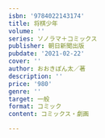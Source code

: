 ```yaml
---
isbn: '9784022143174'
title: 将棋少年
volume: ''
series: ソノラマ＋コミックス
publisher: 朝日新聞出版
pubdate: '2021-02-22'
cover: ''
author: おおきぽん太／著
description: ''
price: '980'
genre: ''
target: 一般
format: コミック
content: コミックス・劇画

---
```

